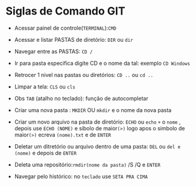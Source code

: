# Siglas de Comando GIT


- Acessar painel de controle(`TERMINAL`):`CMD`

- Acessar e listar PASTAS de diretório: `DIR` ou `dir`

- Navegar entre as PASTAS: `CD /`

- Ir para pasta especifica digite CD e o nome da tal: exemplo `CD Windows`

- Retrocer 1 nivel nas pastas ou diretórios: `CD ..` ou `cd ..`

- Limpar a tela: `CLS` ou `cls`

- Obs `TAB` (atalho no teclado): função de autocompletar

- Criar uma nova pasta : `MKDIR` OU `mkdir` e o nome da nova pasta

- Criar um novo arquivo na pasta de diretório: `ECHO` ou `echo` `+` o `nome` , depois
use `ECHO (NOME)` e sibolo de maior`(>)` logo apos o simbolo de maior`(>)` ecreva
`(nome).txt` e de `ENTER`

- Deletar um ditretório ou arquivo dentro de uma pasta: `DEL` ou `del e (nome)` e depois de `ENTER`

- Deleta uma repositório:`rmdir(nome da pasta)` /S /Q e `ENTER`

- Navegar pelo histórico: no `teclado` use `SETA PRA CIMA` 
